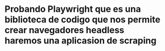 # Probando Playwright que es una biblioteca de codigo que nos permite crear navegadores headless haremos una aplicasion de scraping
